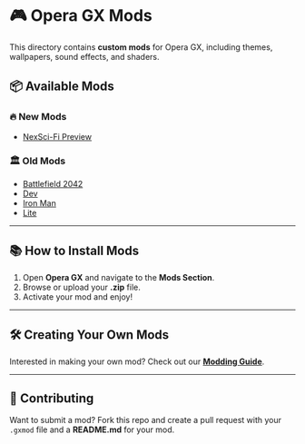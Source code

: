 # 🎮 Opera GX Mods

This directory contains **custom mods** for Opera GX, including themes, wallpapers, sound effects, and shaders.

## 📦 Available Mods

### 🔥 New Mods

- [NexSci-Fi Preview](https://store.gx.me/mods/f4px4h/nexsci-fi-preview/)

### 🏛 Old Mods

- [Battlefield 2042](./gxmod-battelfaild2042/)
- [Dev](./gxmod-dev/)
- [Iron Man](./gxmod-ironman/)
- [Lite](./gxmod-lite/)

---

## 📚 How to Install Mods

1. Open **Opera GX** and navigate to the **Mods Section**.
2. Browse or upload your **.zip** file.
3. Activate your mod and enjoy!

---

## 🛠 Creating Your Own Mods

Interested in making your own mod? Check out our **[Modding Guide](https://docs.nexoscreator.tech/opera-gx-docs/mods)**.

---

## 📩 Contributing

Want to submit a mod? Fork this repo and create a pull request with your `.gxmod` file and a **README.md** for your mod.
